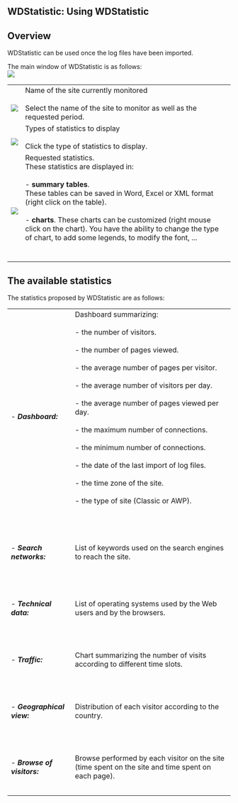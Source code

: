 
## WDStatistic: Using WDStatistic
			



<a name="NOTE1"></a>
<a name="NOTE1_1"></a>


## Overview
<a name="overview_ELTTEXTE000131"></a>
WDStatistic can be used once the log files have been imported.

The main window of WDStatistic is as follows:
<br>![](https://doc.pcsoft.fr/en-US/images/image.awp?langid=3&name=WDStatistique%20-%20HC%20N%B0001%201.gif)



|   |   |
| --- | --- |
| <br>![](https://doc.pcsoft.fr/en-US/images/image.awp?langid=3&name=CERCLE1.gif)<br> | Name of the site currently monitored<br><br>Select the name of the site to monitor as well as the requested period. |
| <br>![](https://doc.pcsoft.fr/en-US/images/image.awp?langid=3&name=CERCLE2.gif)<br> | Types of statistics to display<br><br>Click the type of statistics to display. |
| <br>![](https://doc.pcsoft.fr/en-US/images/image.awp?langid=3&name=CERCLE3.gif)<br> | Requested statistics. <br>These statistics are displayed in:<br><br>- **summary tables**. <br>	These tables can be saved in Word, Excel or XML format (right click on the table).<br><br>- **charts**. These charts can be customized (right mouse click on the chart). You have the ability to change the type of chart, to add some legends, to modify the font, ...<br><br><br> |



<a name="NOTE2"></a>
<a name="NOTE2_1"></a>


## The available statistics
<a name="the_available_statistics_ELTTEXTE000155"></a>
The statistics proposed by WDStatistic are as follows:


|   |   |
| --- | --- |
| <br><br>- ***Dashboard:***<br><br><br> | Dashboard summarizing:<br><br>- the number of visitors.<br><br>- the number of pages viewed.<br><br>- the average number of pages per visitor.<br><br>- the average number of visitors per day.<br><br>- the average number of pages viewed per day.<br><br>- the maximum number of connections.<br><br>- the minimum number of connections.<br><br>- the date of the last import of log files.<br><br>- the time zone of the site.<br><br>- the type of site (Classic or AWP).<br><br><br> |
| <br><br>- ***Search networks:***<br><br><br> | List of keywords used on the search engines to reach the site. |
| <br><br>- ***Technical data:***<br><br><br> | List of operating systems used by the Web users and by the browsers. |
| <br><br>- ***Traffic:***<br><br><br> | Chart summarizing the number of visits according to different time slots. |
| <br><br>- ***Geographical view:***<br><br><br> | Distribution of each visitor according to the country. |
| <br><br>- ***Browse of visitors:***<br><br><br> | Browse performed by each visitor on the site (time spent on the site and time spent on each page). |




